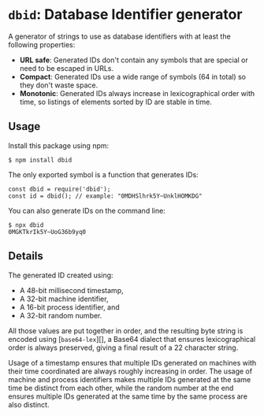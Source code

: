 `dbid`: Database Identifier generator
======

A generator of strings to use as database identifiers with at least the following properties:

  - **URL safe**: Generated IDs don't contain any symbols that are special or
    need to be escaped in URLs.
  - **Compact**: Generated IDs use a wide range of symbols (64 in total) so
    they don't waste space.
  - **Monotonic**: Generated IDs always increase in lexicographical order with
    time, so listings of elements sorted by ID are stable in time.


Usage
-----

Install this package using npm:

```
$ npm install dbid
```

The only exported symbol is a function that generates IDs:

```
const dbid = require('dbid');
const id = dbid(); // example: "0MDHSlhrk5Y~UnklHOMKDG"
```

You can also generate IDs on the command line:

```
$ npx dbid
0MGKTkrIk5Y~UoG36b9yq0
```


Details
-------

The generated ID created using:

  - A 48-bit millisecond timestamp,
  - A 32-bit machine identifier,
  - A 16-bit process identifier, and
  - A 32-bit random number.

All those values are put together in order, and the resulting byte string is
encoded using [`base64-lex`][], a Base64 dialect that ensures lexicographical
order is always preserved, giving a final result of a 22 character string.

Usage of a timestamp ensures that multiple IDs generated on machines with their
time coordinated are always roughly increasing in order.  The usage of machine
and process identifiers makes multiple IDs generated at the same time be
distinct from each other, while the random number at the end ensures multiple
IDs generated at the same time by the same process are also distinct.

  [base64-lex]: https://www.npmjs.com/package/base64-lex
